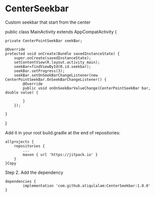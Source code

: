 # CenterSeekbar
Custom seekbar that start from the center 

public class MainActivity extends AppCompatActivity {

    private CenterPointSeekBar seekBar;

    @Override
    protected void onCreate(Bundle savedInstanceState) {
        super.onCreate(savedInstanceState);
        setContentView(R.layout.activity_main);
        seekBar=findViewById(R.id.seekbar);
        seekBar.setProgress(3);
        seekBar.setOnSeekBarChangeListener(new CenterPointSeekBar.OnSeekBarChangeListener() {
            @Override
            public void onOnSeekBarValueChange(CenterPointSeekBar bar, double value) {

            }
        });

    }
}


Add it in your root build.gradle at the end of repositories:

	allprojects {
		repositories {
			...
			maven { url 'https://jitpack.io' }
		}
	}Copy
Step 2. Add the dependency

	dependencies {
	        implementation 'com.github.atiqulalam:CenterSeekbar:1.0.0'
	}

